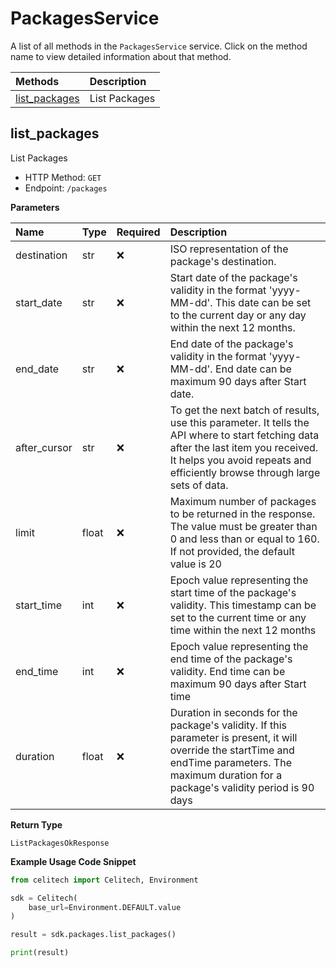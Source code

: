# PackagesService

A list of all methods in the `PackagesService` service. Click on the method name to view detailed information about that method.

| Methods                         | Description   |
| :------------------------------ | :------------ |
| [list_packages](#list_packages) | List Packages |

## list_packages

List Packages

- HTTP Method: `GET`
- Endpoint: `/packages`

**Parameters**

| Name         | Type  | Required | Description                                                                                                                                                                                                         |
| :----------- | :---- | :------- | :------------------------------------------------------------------------------------------------------------------------------------------------------------------------------------------------------------------ |
| destination  | str   | ❌       | ISO representation of the package's destination.                                                                                                                                                                    |
| start_date   | str   | ❌       | Start date of the package's validity in the format 'yyyy-MM-dd'. This date can be set to the current day or any day within the next 12 months.                                                                      |
| end_date     | str   | ❌       | End date of the package's validity in the format 'yyyy-MM-dd'. End date can be maximum 90 days after Start date.                                                                                                    |
| after_cursor | str   | ❌       | To get the next batch of results, use this parameter. It tells the API where to start fetching data after the last item you received. It helps you avoid repeats and efficiently browse through large sets of data. |
| limit        | float | ❌       | Maximum number of packages to be returned in the response. The value must be greater than 0 and less than or equal to 160. If not provided, the default value is 20                                                 |
| start_time   | int   | ❌       | Epoch value representing the start time of the package's validity. This timestamp can be set to the current time or any time within the next 12 months                                                              |
| end_time     | int   | ❌       | Epoch value representing the end time of the package's validity. End time can be maximum 90 days after Start time                                                                                                   |
| duration     | float | ❌       | Duration in seconds for the package's validity. If this parameter is present, it will override the startTime and endTime parameters. The maximum duration for a package's validity period is 90 days                |

**Return Type**

`ListPackagesOkResponse`

**Example Usage Code Snippet**

```python
from celitech import Celitech, Environment

sdk = Celitech(
    base_url=Environment.DEFAULT.value
)

result = sdk.packages.list_packages()

print(result)
```
